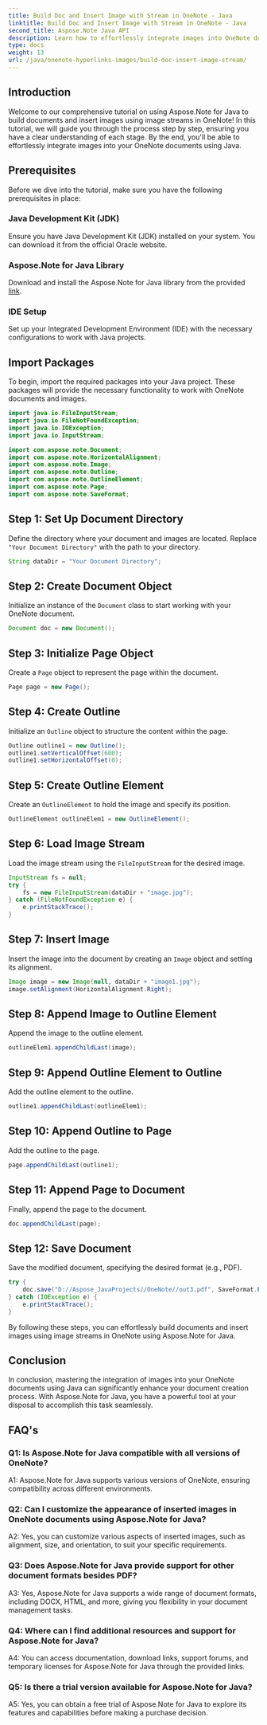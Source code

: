```yaml
---
title: Build Doc and Insert Image with Stream in OneNote - Java
linktitle: Build Doc and Insert Image with Stream in OneNote - Java
second_title: Aspose.Note Java API
description: Learn how to effortlessly integrate images into OneNote documents using Aspose.Note for Java. Step-by-step tutorial for Java developers.
type: docs
weight: 13
url: /java/onenote-hyperlinks-images/build-doc-insert-image-stream/
---
```

## Introduction

Welcome to our comprehensive tutorial on using Aspose.Note for Java to build documents and insert images using image streams in OneNote! In this tutorial, we will guide you through the process step by step, ensuring you have a clear understanding of each stage. By the end, you'll be able to effortlessly integrate images into your OneNote documents using Java.

## Prerequisites

Before we dive into the tutorial, make sure you have the following prerequisites in place:

### Java Development Kit (JDK)

Ensure you have Java Development Kit (JDK) installed on your system. You can download it from the official Oracle website.

### Aspose.Note for Java Library

Download and install the Aspose.Note for Java library from the provided [link](https://releases.aspose.com/note/java/).

### IDE Setup

Set up your Integrated Development Environment (IDE) with the necessary configurations to work with Java projects.

## Import Packages

To begin, import the required packages into your Java project. These packages will provide the necessary functionality to work with OneNote documents and images.

```java
import java.io.FileInputStream;
import java.io.FileNotFoundException;
import java.io.IOException;
import java.io.InputStream;

import com.aspose.note.Document;
import com.aspose.note.HorizontalAlignment;
import com.aspose.note.Image;
import com.aspose.note.Outline;
import com.aspose.note.OutlineElement;
import com.aspose.note.Page;
import com.aspose.note.SaveFormat;
```

## Step 1: Set Up Document Directory

Define the directory where your document and images are located. Replace `"Your Document Directory"` with the path to your directory.

```java
String dataDir = "Your Document Directory";
```

## Step 2: Create Document Object

Initialize an instance of the `Document` class to start working with your OneNote document.

```java
Document doc = new Document();
```

## Step 3: Initialize Page Object

Create a `Page` object to represent the page within the document.

```java
Page page = new Page();
```

## Step 4: Create Outline

Initialize an `Outline` object to structure the content within the page.

```java
Outline outline1 = new Outline();
outline1.setVerticalOffset(600);
outline1.setHorizontalOffset(0);
```

## Step 5: Create Outline Element

Create an `OutlineElement` to hold the image and specify its position.

```java
OutlineElement outlineElem1 = new OutlineElement();
```

## Step 6: Load Image Stream

Load the image stream using the `FileInputStream` for the desired image.

```java
InputStream fs = null;
try {
    fs = new FileInputStream(dataDir + "image.jpg");
} catch (FileNotFoundException e) {
    e.printStackTrace();
}
```

## Step 7: Insert Image

Insert the image into the document by creating an `Image` object and setting its alignment.

```java
Image image = new Image(null, dataDir + "image1.jpg");
image.setAlignment(HorizontalAlignment.Right);
```

## Step 8: Append Image to Outline Element

Append the image to the outline element.

```java
outlineElem1.appendChildLast(image);
```

## Step 9: Append Outline Element to Outline

Add the outline element to the outline.

```java
outline1.appendChildLast(outlineElem1);
```

## Step 10: Append Outline to Page

Add the outline to the page.

```java
page.appendChildLast(outline1);
```

## Step 11: Append Page to Document

Finally, append the page to the document.

```java
doc.appendChildLast(page);
```

## Step 12: Save Document

Save the modified document, specifying the desired format (e.g., PDF).

```java
try {
    doc.save("D://Aspose_JavaProjects//OneNote//out3.pdf", SaveFormat.Pdf);
} catch (IOException e) {
    e.printStackTrace();
}
```

By following these steps, you can effortlessly build documents and insert images using image streams in OneNote using Aspose.Note for Java.

## Conclusion

In conclusion, mastering the integration of images into your OneNote documents using Java can significantly enhance your document creation process. With Aspose.Note for Java, you have a powerful tool at your disposal to accomplish this task seamlessly.

## FAQ's

### Q1: Is Aspose.Note for Java compatible with all versions of OneNote?

A1: Aspose.Note for Java supports various versions of OneNote, ensuring compatibility across different environments.

### Q2: Can I customize the appearance of inserted images in OneNote documents using Aspose.Note for Java?

A2: Yes, you can customize various aspects of inserted images, such as alignment, size, and orientation, to suit your specific requirements.

### Q3: Does Aspose.Note for Java provide support for other document formats besides PDF?

A3: Yes, Aspose.Note for Java supports a wide range of document formats, including DOCX, HTML, and more, giving you flexibility in your document management tasks.

### Q4: Where can I find additional resources and support for Aspose.Note for Java?

A4: You can access documentation, download links, support forums, and temporary licenses for Aspose.Note for Java through the provided links.

### Q5: Is there a trial version available for Aspose.Note for Java?

A5: Yes, you can obtain a free trial of Aspose.Note for Java to explore its features and capabilities before making a purchase decision.

